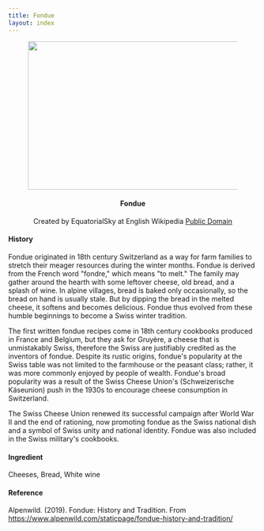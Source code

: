 ```yaml
---
title: Fondue
layout: index
---
```


<figure style="text-align: center">
<img src="https://upload.wikimedia.org/wikipedia/commons/8/86/Full_cheese_fondue_set_-_in_Switzerland.JPG" width="425" height="300" />
</figure>
<h4 style="text-align: center"> Fondue </h4>
<p style="text-align: center">Created by EquatorialSky at English Wikipedia <a href="https://en.wikipedia.org/wiki/Public_domain">Public Domain</a></p>

<h4>History</h4>
<p>Fondue originated in 18th century Switzerland as a way for farm families to stretch their meager resources during the winter months. Fondue is derived from the French word "fondre," which means "to melt." The family may gather around the hearth with some leftover cheese, old bread, and a splash of wine. In alpine villages, bread is baked only occasionally, so the bread on hand is usually stale. But by dipping the bread in the melted cheese, it softens and becomes delicious. Fondue thus evolved from these humble beginnings to become a Swiss winter tradition.</p>
<p>The first written fondue recipes come in 18th century cookbooks produced in France and Belgium, but they ask for Gruyère, a cheese that is unmistakably Swiss, therefore the Swiss are justifiably credited as the inventors of fondue. Despite its rustic origins, fondue's popularity at the Swiss table was not limited to the farmhouse or the peasant class; rather, it was more commonly enjoyed by people of wealth. Fondue's broad popularity was a result of the Swiss Cheese Union's (Schweizerische Käseunion) push in the 1930s to encourage cheese consumption in Switzerland.</p>
<p>The Swiss Cheese Union renewed its successful campaign after World War II and the end of rationing, now promoting fondue as the Swiss national dish and a symbol of Swiss unity and national identity. Fondue was also included in the Swiss military's cookbooks.</p>

<h4>Ingredient</h4>
<p>Cheeses, Bread, White wine</p>

<h4>Reference</h4>
<p>Alpenwild. (2019). Fondue: History and Tradition. From <a href="https://www.alpenwild.com/staticpage/fondue-history-and-tradition/"> https://www.alpenwild.com/staticpage/fondue-history-and-tradition/ </a></p>